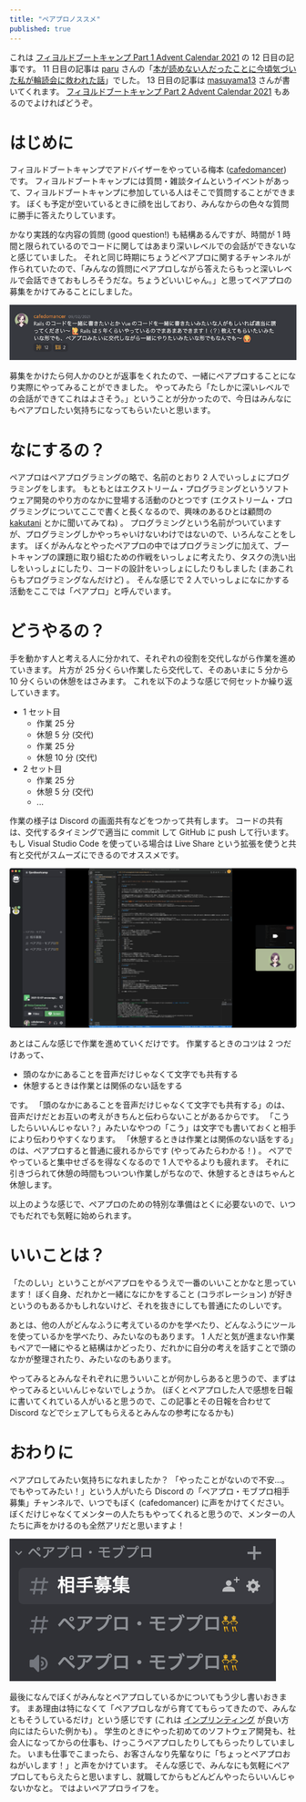 ```yaml
---
title: "ペアプロノススメ"
published: true
---
```


これは [フィヨルドブートキャンプ Part 1 Advent Calendar 2021](https://adventar.org/calendars/6331) の 12 日目の記事です。
11 日目の記事は [paru](https://twitter.com/Paru871) さんの「[本が読めない人だったことに今頃気づいた私が輪読会に救われた話](https://paru871.hatenablog.com/entry/2021/12/11/141509)」でした。
13 日目の記事は [masuyama13](https://twitter.com/masuyama_13) さんが書いてくれます。
[フィヨルドブートキャンプ Part 2 Advent Calendar 2021](https://adventar.org/calendars/6360) もあるのでよければどうぞ。

# はじめに

フィヨルドブートキャンプでアドバイザーをやっている梅本 ([cafedomancer](https://twitter.com/cafedomancer)) です。
フィヨルドブートキャンプには質問・雑談タイムというイベントがあって、フィヨルドブートキャンプに参加している人はそこで質問することができます。
ぼくも予定が空いているときに顔を出しており、みんなからの色々な質問に勝手に答えたりしています。

かなり実践的な内容の質問 (good question!) も結構あるんですが、時間が 1 時間と限られているのでコードに関してはあまり深いレベルでの会話ができないなと感じていました。
それと同じ時期にちょうどペアプロに関するチャンネルが作られていたので、「みんなの質問にペアプロしながら答えたらもっと深いレベルで会話できておもしろそうだな。ちょうどいいじゃん。」と思ってペアプロの募集をかけてみることにしました。

<img class="width-fit" src="/assets/screen-shot-2021-12-07-at-20-51-18.png" alt="screen-shot-2021-12-07-at-20-51-18.png" />

募集をかけたら何人かのひとが返事をくれたので、一緒にペアプロすることになり実際にやってみることができました。
やってみたら「たしかに深いレベルでの会話ができてこれはよさそう。」ということが分かったので、今日はみんなにもペアプロしたい気持ちになってもらいたいと思います。

# なにするの？

ペアプロはペアプログラミングの略で、名前のとおり 2 人でいっしょにプログラミングをします。
もともとはエクストリーム・プログラミングというソフトウェア開発のやり方のなかに登場する活動のひとつです (エクストリーム・プログラミングについてここで書くと長くなるので、興味のあるひとは顧問の [kakutani](https://twitter.com/kakutani) とかに聞いてみてね) 。
プログラミングという名前がついていますが、プログラミングしかやっちゃいけないわけではないので、いろんなことをします。
ぼくがみんなとやったペアプロの中ではプログラミングに加えて、ブートキャンプの課題に取り組むための作戦をいっしょに考えたり、タスクの洗い出しをいっしょにしたり、コードの設計をいっしょにしたりもしました (まあこれらもプログラミングなんだけど) 。
そんな感じで 2 人でいっしょになにかする活動をここでは「ペアプロ」と呼んでいます。

# どうやるの？

手を動かす人と考える人に分かれて、それぞれの役割を交代しながら作業を進めていきます。
片方が 25 分くらい作業したら交代して、そのあいまに 5 分から 10 分くらいの休憩をはさみます。
これを以下のような感じで何セットか繰り返していきます。

- 1 セット目
  - 作業 25 分
  - 休憩 5 分 (交代)
  - 作業 25 分
  - 休憩 10 分 (交代)
- 2 セット目
  - 作業 25 分
  - 休憩 5 分 (交代)
  - ...

作業の様子は Discord の画面共有などをつかって共有します。
コードの共有は、交代するタイミングで適当に commit して GitHub に push して行います。
もし Visual Studio Code を使っている場合は Live Share という拡張を使うと共有と交代がスムーズにできるのでオススメです。

<img class="width-fit" src="/assets/screen-shot-2021-12-07-at-23-04-29.png" alt="screen-shot-2021-12-07-at-23-04-29.png" />

あとはこんな感じで作業を進めていくだけです。
作業するときのコツは 2 つだけあって、

- 頭のなかにあることを音声だけじゃなくて文字でも共有する
- 休憩するときは作業とは関係のない話をする

です。
「頭のなかにあることを音声だけじゃなくて文字でも共有する」のは、音声だけだとお互いの考えがきちんと伝わらないことがあるからです。
「こうしたらいいんじゃない？」みたいなやつの「こう」は文字でも書いておくと相手により伝わりやすくなります。
「休憩するときは作業とは関係のない話をする」のは、ペアプロすると普通に疲れるからです (やってみたらわかる！) 。
ペアでやっていると集中せざるを得なくなるので 1 人でやるよりも疲れます。
それに引きづられて休憩の時間もついつい作業しがちなので、休憩するときはちゃんと休憩します。

以上のような感じで、ペアプロのための特別な準備はとくに必要ないので、いつでもだれでも気軽に始められます。

# いいことは？

「たのしい」ということがペアプロをやるうえで一番のいいことかなと思っています！
ぼく自身、だれかと一緒になにかをすること (コラボレーション) が好きというのもあるかもしれないけど、それを抜きにしても普通にたのしいです。

あとは、他の人がどんなふうに考えているのかを学べたり、どんなふうにツールを使っているかを学べたり、みたいなのもあります。
1 人だと気が進まない作業もペアで一緒にやると結構はかどったり、だれかに自分の考えを話すことで頭のなかが整理されたり、みたいなのもあります。

やってみるとみんなそれぞれに思ういいことが何かしらあると思うので、まずはやってみるといいんじゃないでしょうか。
(ぼくとペアプロした人で感想を日報に書いてくれている人がいると思うので、この記事とその日報を合わせて Discord などでシェアしてもらえるとみんなの参考になるかも)

# おわりに

ペアプロしてみたい気持ちになれましたか？
「やったことがないので不安…。でもやってみたい！」という人がいたら Discord の「ペアプロ・モブプロ相手募集」チャンネルで、いつでもぼく (cafedomancer) に声をかけてください。
ぼくだけじゃなくてメンターの人たちもやってくれると思うので、メンターの人たちに声をかけるのも全然アリだと思いますよ！

<img class="width-fit" src="/assets/screen-shot-2021-12-07-at-23-18-53.png" alt="screen-shot-2021-12-07-at-23-18-53.png" />

最後になんでぼくがみんなとペアプロしているかについてもう少し書いおきます。
まあ理由は特になくて「ペアプロしながら育ててもらってきたので、みんなともそうしているだけ」という感じです (これは [インプリンティング](https://scrapbox.io/june29/%E5%AD%A6%E7%BF%92%E4%B8%AD%E3%81%AE%E3%81%BF%E3%81%AA%E3%81%95%E3%82%93%E3%81%AB%E9%80%81%E3%82%8B%E3%80%8C%E3%82%A2%E3%83%B3%E3%83%A9%E3%83%BC%E3%83%8B%E3%83%B3%E3%82%B0%E3%80%8D%E3%81%AE%E8%A9%B1) が良い方向にはたらいた例かも) 。
学生のときにやった初めてのソフトウェア開発も、社会人になってからの仕事も、けっこうペアプロしたりしてもらったりしていました。
いまも仕事でこまったら、お客さんなり先輩なりに「ちょっとペアプロおねがいします！」と声をかけています。
そんな感じで、みんなにも気軽にペアプロしてもらえたらと思いますし、就職してからもどんどんやったらいいんじゃないかなと。
ではよいペアプロライフを。
